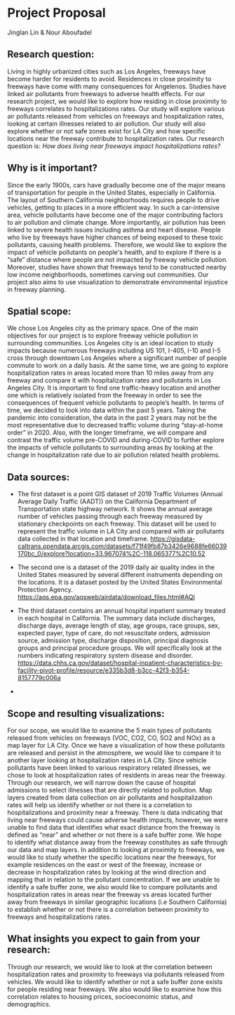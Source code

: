 
# Project Proposal

Jinglan Lin & Nour Aboufadel

## Research question:
Living in highly urbanized cities such as Los Angeles, freeways have become harder for residents to avoid. Residences in close proximity to freeways have come with many consequences for Angelenos. Studies have linked air pollutants from freeways to adverse health effects. For our research project, we would like to explore how residing in close proximity to freeways correlates to hospitalizations rates. Our study will explore various air pollutants released from vehicles on freeways and hospitalization rates, looking at certain illnesses related to air pollution. Our study will also explore whether or not safe zones exist for LA City and how specific locations near the freeway contribute to hospitalization rates. Our research question is: *How does living near freeways impact hospitalizations rates?*

## Why is it important? 
Since the early 1900s, cars have gradually become one of the major means of transportation for people in the United States, especially in California. The layout of Southern California neighborhoods requires people to drive vehicles, getting to places in a more efficient way. In such a car-intensive area, vehicle pollutants have become one of the major contributing factors to air pollution and climate change. More importantly, air pollution has been linked to severe health issues including asthma and heart disease. People who live by freeways have higher chances of being exposed to these toxic pollutants, causing health problems. Therefore, we would like to explore the impact of vehicle pollutants on people's health, and to explore if there is a “safe” distance where people are not impacted by freeway vehicle pollution. Moreover, studies have shown that freeways tend to be constructed nearby low income neighborhoods, sometimes carving out communities. Our project also aims to use visualization to demonstrate environmental injustice in freeway planning.

## Spatial scope: 
We chose Los Angeles city as the primary space. One of the main objectives for our project is to explore freeway vehicle pollution in surrounding communities. Los Angeles city is an ideal location to study impacts because numerous freeways including US 101, I-405, I-10 and I-5 cross through downtown Los Angeles where a significant number of people commute to work on a daily basis. At the same time, we are going to explore hospitalization rates in areas located more than 10 miles away from any freeway and compare it with hospitalization rates and pollutants in Los Angeles City. It is important to find one traffic-heavy location and another one which is relatively isolated from the freeway in order to see the consequences of frequent vehicle pollutants to people’s health. In terms of time, we decided to look into data within the past 5 years. Taking the pandemic into consideration, the data in the past 2 years may not be the most representative due to decreased traffic volume during “stay-at-home order” in 2020. Also, with the longer timeframe, we will compare and contrast the traffic volume pre-COVID and during-COVID to further explore the impacts of vehicle pollutants to surrounding areas by looking at the change in hospitalization rate due to air pollution related health problems.

## Data sources:
- The first dataset is a point GIS dataset of 2019 Traffic Volumes (Annual Average Daily Traffic (AADT)) on the California Department of Transportation state highway network. It shows the annual average number of vehicles passing through each freeway measured by stationary checkpoints on each freeway. This dataset will be used to represent the traffic volume in LA City and compared with air pollutants data collected in that location and timeframe. https://gisdata-caltrans.opendata.arcgis.com/datasets/f71f49fb87b3426e9688fe66039170bc_0/explore?location=33.967074%2C-118.065377%2C10.52

- The second one is a dataset of the 2019 daily air quality index in the United States measured by several different instruments depending on the locations. It is a dataset posted by the United States Environmental Protection Agency. https://aqs.epa.gov/aqsweb/airdata/download_files.html#AQI

- The third dataset contains an annual hospital inpatient summary treated in each hospital in California. The summary data include discharges, discharge days, average length of stay, age groups, race groups, sex, expected payer, type of care, do not resuscitate orders, admission source, admission type, discharge disposition, principal diagnosis groups and principal procedure groups. We will specifically look at the numbers indicating respiratory system disease and disorder. https://data.chhs.ca.gov/dataset/hospital-inpatient-characteristics-by-facility-pivot-profile/resource/e335b3d8-b3cc-42f3-b354-8157779c006a
-
## Scope and resulting visualizations: 
For our scope, we would like to examine the 5 main types of pollutants released from vehicles on freeways (VOC, CO2, CO, SO2 and NOx) as a map layer for LA City. Once we have a visualization of how these pollutants are released and persist in the atmosphere, we would like to compare it to another layer looking at hospitalization rates in LA City. Since vehicle pollutants have been linked to various respiratory related illnesses, we chose to look at hospitalization rates of residents in areas near the freeway. Through our research, we will narrow down the cause of hospital admissions to select illnesses that are directly related to pollution. Map layers created from data collection on air pollutants and hospitalization rates will help us identify whether or not there is a correlation to hospitalizations and proximity near a freeway. There is data indicating that living near freeways could cause adverse health impacts, however, we were unable to find data that identifies what exact distance from the freeway is defined as “near” and whether or not there is a safe buffer zone. We hope to identify what distance away from the freeway constitutes as safe through our data and map layers. In addition to looking at proximity to freeways, we would like to study whether the specific locations near the freeways, for example residences on the east or west of the freeway, increase or decrease in hospitalization rates by looking at the wind direction and mapping that in relation to the pollutant concentration. If we are unable to identify a safe buffer zone, we also would like to compare pollutants and hospitalization rates in areas near the freeway vs areas located further away from freeways in similar geographic locations (i.e Southern California) to establish whether or not there is a correlation between proximity to freeways and hospitalizations rates. 

## What insights you expect to gain from your research:
Through our research, we would like to look at the correlation between hospitalization rates and proximity to freeways via pollutants released from vehicles. We would like to identify whether or not a safe buffer zone exists for people residing near freeways. We also would like to examine how this correlation relates to housing prices, socioeconomic status, and demographics. 
